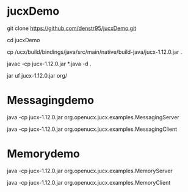 # jucxDemo


git clone https://github.com/denstr95/jucxDemo.git

cd jucxDemo

cp /ucx/build/bindings/java/src/main/native/build-java/jucx-1.12.0.jar  .

javac -cp jucx-1.12.0.jar  *.java -d .

jar uf jucx-1.12.0.jar org/

# Messagingdemo

java -cp jucx-1.12.0.jar org.openucx.jucx.examples.MessagingServer 

java -cp jucx-1.12.0.jar org.openucx.jucx.examples.MessagingClient

# Memorydemo

java -cp jucx-1.12.0.jar org.openucx.jucx.examples.MemoryServer 

java -cp jucx-1.12.0.jar org.openucx.jucx.examples.MemoryClient
